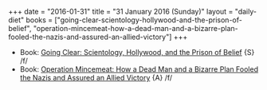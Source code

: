 +++
date = "2016-01-31"
title = "31 January 2016 (Sunday)"
layout = "daily-diet"
books = ["going-clear-scientology-hollywood-and-the-prison-of-belief", "operation-mincemeat-how-a-dead-man-and-a-bizarre-plan-fooled-the-nazis-and-assured-an-allied-victory"]
+++

<ul>
<li class="entry Book">Book: <a href="/books/going-clear-scientology-hollywood-and-the-prison-of-belief">Going Clear: Scientology, Hollywood, and the Prison of Belief</a> {S} /f/</li>
<li class="entry Book">Book: <a href="/books/operation-mincemeat-how-a-dead-man-and-a-bizarre-plan-fooled-the-nazis-and-assured-an-allied-victory">Operation Mincemeat: How a Dead Man and a Bizarre Plan Fooled the Nazis and Assured an Allied Victory</a> {A} /f/</li>
</ul>